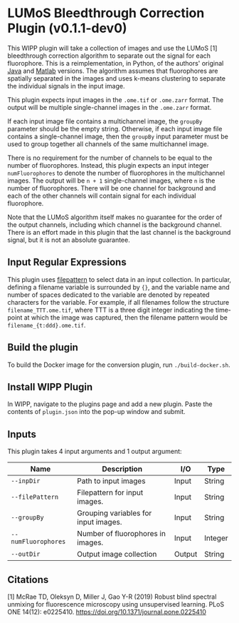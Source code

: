 # LUMoS Bleedthrough Correction Plugin (v0.1.1-dev0)

This WIPP plugin will take a collection of images and use the LUMoS [1] bleedthrough correction algorithm to separate out the signal for each fluorophore.
This is a reimplementation, in Python, of the authors' original [Java](https://github.com/tristan-mcrae-rochester/Multiphoton-Image-Analysis/blob/master/Spectral%20Unmixing/Code/ImageJ-FIJI/LUMoS_Spectral_Unmixing.java) and [Matlab](https://github.com/tristan-mcrae-rochester/Multiphoton-Image-Analysis/blob/master/Spectral%20Unmixing/Code/k_means_unmixing_circ/KMeansUnmixing.m) versions.
The algorithm assumes that fluorophores are spatially separated in the images and uses k-means clustering to separate the individual signals in the input image.

This plugin expects input images in the `.ome.tif` or `.ome.zarr` format.
The output will be multiple single-channel images in the `.ome.zarr` format.

If each input image file contains a multichannel image, the `groupBy` parameter should be the empty string.
Otherwise, if each input image file contains a single-channel image, then the `groupBy` input parameter must be used to group together all channels of the same multichannel image.

There is no requirement for the number of channels to be equal to the number of fluorophores.
Instead, this plugin expects an input integer `numFluorophores` to denote the number of fluorophores in the multichannel images.
The output will be `n + 1` single-channel images, where `n` is the number of fluorophores.
There will be one channel for background and each of the other channels will contain signal for each individual fluorophore.

Note that the LUMoS algorithm itself makes no guarantee for the order of the output channels, including which channel is the background channel.
There is an effort made in this plugin that the last channel is the background signal, but it is not an absolute guarantee.

## Input Regular Expressions

This plugin uses [filepattern](https://filepattern.readthedocs.io/en/latest/Examples.html#what-is-filepattern) to select data in an input collection.
In particular, defining a filename variable is surrounded by `{}`, and the variable name and number of spaces dedicated to the variable are denoted by repeated characters for the variable.
For example, if all filenames follow the structure `filename_TTT.ome.tif`, where TTT is a three digit integer indicating the time-point at which the image was captured, then the filename pattern would be `filename_{t:ddd}.ome.tif`.

## Build the plugin

To build the Docker image for the conversion plugin, run `./build-docker.sh`.

## Install WIPP Plugin

In WIPP, navigate to the plugins page and add a new plugin.
Paste the contents of `plugin.json` into the pop-up window and submit.

## Inputs

This plugin takes 4 input arguments and 1 output argument:

| Name                | Description                          | I/O    | Type    |
|---------------------|--------------------------------------|--------|---------|
| `--inpDir`          | Path to input images                 | Input  | String  |
| `--filePattern`     | Filepattern for input images.        | Input  | String  |
| `--groupBy`         | Grouping variables for input images. | Input  | String  |
| `--numFluorophores` | Number of fluorophores in images.    | Input  | Integer |
| `--outDir`          | Output image collection              | Output | String  |

## Citations

[1] McRae TD, Oleksyn D, Miller J, Gao Y-R (2019) Robust blind spectral unmixing for fluorescence microscopy using unsupervised learning. PLoS ONE 14(12): e0225410. https://doi.org/10.1371/journal.pone.0225410
